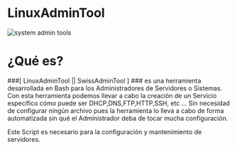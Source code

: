 # LinuxAdminTool

![system admin tools](https://user-images.githubusercontent.com/92258683/220797406-8062b6a5-3be0-4662-afa3-9bc07c81ad97.png)

# ¿Qué es?

###[ LinuxAdminTool || SwissAdminTool ] ### es una herramienta desarrollada en Bash para los Administradores de Servidores o Sistemas. Con esta herramienta
podemos llevar a cabo la creación de un Servicio específico cómo puede ser DHCP,DNS,FTP,HTTP,SSH, etc ... Sin necesidad de configurar ningún
archivo pues la herramienta lo lleva a cabo de forma automatizada sin qué el Administrador deba de tocar mucha configuración.

Este Script es necesario para la configuración y mantenimiento de servidores.

